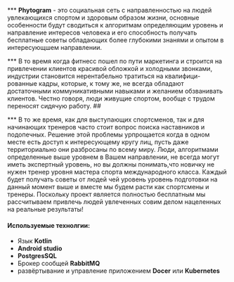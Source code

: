 *** **Phytogram** - это социальная сеть с направленностью на людей увлекающихся спортом и здоровым образом жизни,
 основные особенности будут сводиться к алгоритмам определяющим уровень и направление интересов 
 человека и его способность получать бесплатные советы обладающих более глубокими знанями и опытом
 в интересующшем направлении. 

*** В то время  когда фитнесс пошел по пути маркетинга и строится на привлечении клиентов
 красивой обложкой и холодными звонками,  индустрии становится нерентабельно тратиться на квалифици-
 рованные кадры, которые, к тому же, не всегда обладают достаточными коммуникативными навыками и 
 желанием обзванивать клиентов. Честно говоря, люди живущие спортом, вообще с трудом переносят сидячую 
 работу. ##

*** В то же время, как для выступающих спортсменов, так и для начинающих тренеров часто  стоит 
 вопрос поиска наставников и подопечных. Решение этой проблемы урпрощается когда в одном месте есть 
 доступ к интересующему кругу лиц, пусть даже территориально они разбросаны по всему миру.
 Люди, алгоритмами определенные выше уровнем в Вашем направлении, не всегда могут иметь экспертный уровень,
 но вы должны понимать,что новичку не нужен тренер уровня мастера спорта международного класса. Каждый 
 будет получать советы от людей чей уровень уровень подготовки на данный момент выше и вместе мы будем расти 
 как спортсмены и тренеры.
 Поскольку проект является полностью бесплатным мы рассчитываем привлечь людей увлеченных совим делом
нацеленных на реальные результаты! 

#### Используемые технолгии:
* Язык **Kotlin**
* **Android studio**
* **PostgresSQL**
* Брокер сообщей **RabbitMQ**
* развёртывание и управление приложением **Docer** или **Kubernetes**

